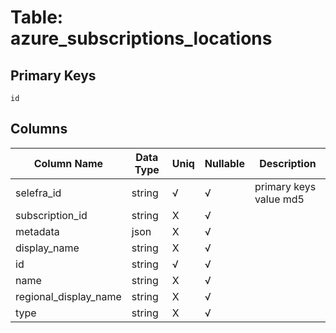 # Table: azure_subscriptions_locations

## Primary Keys 

```
id
```


## Columns 

|  Column Name   |  Data Type  | Uniq | Nullable | Description | 
|  ----  | ----  | ----  | ----  | ---- | 
| selefra_id | string | √ | √ | primary keys value md5 | 
| subscription_id | string | X | √ |  | 
| metadata | json | X | √ |  | 
| display_name | string | X | √ |  | 
| id | string | √ | √ |  | 
| name | string | X | √ |  | 
| regional_display_name | string | X | √ |  | 
| type | string | X | √ |  | 


